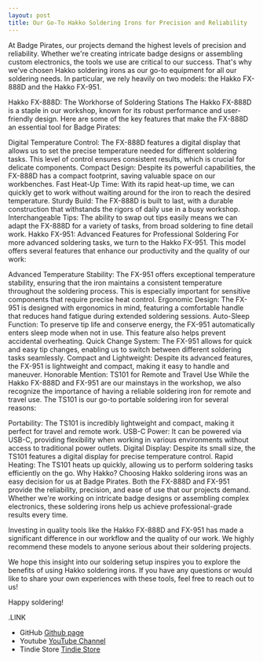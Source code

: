 ```yaml
---
layout: post
title: Our Go-To Hakko Soldering Irons for Precision and Reliability
---
```


At Badge Pirates, our projects demand the highest levels of precision and reliability. Whether we're creating intricate badge designs or assembling custom electronics, the tools we use are critical to our success. That's why we've chosen Hakko soldering irons as our go-to equipment for all our soldering needs. In particular, we rely heavily on two models: the Hakko FX-888D and the Hakko FX-951.

Hakko FX-888D: The Workhorse of Soldering Stations
The Hakko FX-888D is a staple in our workshop, known for its robust performance and user-friendly design. Here are some of the key features that make the FX-888D an essential tool for Badge Pirates:

Digital Temperature Control: The FX-888D features a digital display that allows us to set the precise temperature needed for different soldering tasks. This level of control ensures consistent results, which is crucial for delicate components.
Compact Design: Despite its powerful capabilities, the FX-888D has a compact footprint, saving valuable space on our workbenches.
Fast Heat-Up Time: With its rapid heat-up time, we can quickly get to work without waiting around for the iron to reach the desired temperature.
Sturdy Build: The FX-888D is built to last, with a durable construction that withstands the rigors of daily use in a busy workshop.
Interchangeable Tips: The ability to swap out tips easily means we can adapt the FX-888D for a variety of tasks, from broad soldering to fine detail work.
Hakko FX-951: Advanced Features for Professional Soldering
For more advanced soldering tasks, we turn to the Hakko FX-951. This model offers several features that enhance our productivity and the quality of our work:

Advanced Temperature Stability: The FX-951 offers exceptional temperature stability, ensuring that the iron maintains a consistent temperature throughout the soldering process. This is especially important for sensitive components that require precise heat control.
Ergonomic Design: The FX-951 is designed with ergonomics in mind, featuring a comfortable handle that reduces hand fatigue during extended soldering sessions.
Auto-Sleep Function: To preserve tip life and conserve energy, the FX-951 automatically enters sleep mode when not in use. This feature also helps prevent accidental overheating.
Quick Change System: The FX-951 allows for quick and easy tip changes, enabling us to switch between different soldering tasks seamlessly.
Compact and Lightweight: Despite its advanced features, the FX-951 is lightweight and compact, making it easy to handle and maneuver.
Honorable Mention: TS101 for Remote and Travel Use
While the Hakko FX-888D and FX-951 are our mainstays in the workshop, we also recognize the importance of having a reliable soldering iron for remote and travel use. The TS101 is our go-to portable soldering iron for several reasons:

Portability: The TS101 is incredibly lightweight and compact, making it perfect for travel and remote work.
USB-C Power: It can be powered via USB-C, providing flexibility when working in various environments without access to traditional power outlets.
Digital Display: Despite its small size, the TS101 features a digital display for precise temperature control.
Rapid Heating: The TS101 heats up quickly, allowing us to perform soldering tasks efficiently on the go.
Why Hakko?
Choosing Hakko soldering irons was an easy decision for us at Badge Pirates. Both the FX-888D and FX-951 provide the reliability, precision, and ease of use that our projects demand. Whether we're working on intricate badge designs or assembling complex electronics, these soldering irons help us achieve professional-grade results every time.

Investing in quality tools like the Hakko FX-888D and FX-951 has made a significant difference in our workflow and the quality of our work. We highly recommend these models to anyone serious about their soldering projects.

We hope this insight into our soldering setup inspires you to explore the benefits of using Hakko soldering irons. If you have any questions or would like to share your own experiences with these tools, feel free to reach out to us!

Happy soldering!



.LINK
- GitHub [Github page](https://github.com/BadgePiratesLLC)
- Youtube [YouTube Channel](https://www.youtube.com/channel/UCRVegJ2Y7m-8vIXnG0BIhyw/featured/) 
- Tindie Store [Tindie Store](https://www.tindie.com/stores/badgepirates/)
<br>

